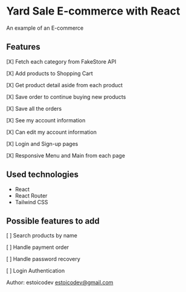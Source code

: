 # Yard Sale E-commerce with React

An example of an E-commerce

## Features

[X] Fetch each category from FakeStore API

[X] Add products to Shopping Cart

[X] Get product detail aside from each product

[X] Save order to continue buying new products

[X] Save all the orders

[X] See my account information

[X] Can edit my account information

[X] Login and Sign-up pages

[X] Responsive Menu and Main from each page

## Used technologies

- React
- React Router
- Tailwind CSS

## Possible features to add

[ ] Search products by name

[ ] Handle payment order

[ ] Handle password recovery

[ ] Login Authentication

Author: estoicodev <estoicodev@gmail.com>
